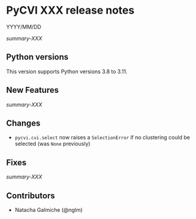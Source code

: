 # PyCVI XXX release notes

YYYY/MM/DD

_summary-XXX_

## Python versions

This version supports Python versions 3.8 to 3.11.

## New Features

_summary-XXX_

## Changes

- `pycvi.cvi.select` now raises a `SelectionError` if no clustering could be selected (was `None` previously)

## Fixes

_summary-XXX_

## Contributors

- Natacha Galmiche (@nglm)